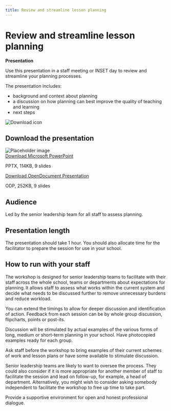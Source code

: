 ```yaml
---
title: Review and streamline lesson planning
---
```


# Review and streamline lesson planning

<strong class="govuk-tag">Presentation</strong>

Use this presentation in a staff meeting or INSET day to review and streamline
your planning processes.

The presentation includes:

- background and context about planning
- a discussion on how planning can best improve the quality of teaching and learning
- next steps

<div class="dfe-width-container govuk-grid-row">
  <div class="govuk-grid-row dfe-width-container">
    <div class="govuk-grid-column-full">
      <div class="info-box">
        <div class="info-box__corner">
          <img src="/assets/images/download-icon.svg" alt="Download icon">
        </div>
        <h2 class="govuk-heading-m">
          Download the presentation
        </h2>
        <div class="govuk-grid-row info-box__download-content">
          <div class="govuk-grid-column-one-half">
            <img src="/assets/images/preview-placeholder.jpg" alt="Placeholder image" class="dfe-file-preview-image">
          </div>
          <div class="govuk-grid-column-one-half">
            <a class="govuk-link--no-visited-state govuk-body" href="<%= @base_url %>/assets/files/Review and streamline lesson planning.pptx">
              Download Microsoft PowerPoint
            </a>
            <p>
              PPTX, 114KB, 9 slides
            </p>
            <a class="govuk-link--no-visited-state govuk-body" href="<%= @base_url %>/assets/files/Review and streamline lesson planning.odp">
              Download OpenDocument Presentation
            </a>
            <p>
              ODP, 252KB, 9 slides
            </p>
          </div>
        </div>
      </div>
    </div>
  </div>
</div>

## Audience

Led by the senior leadership team for all staff to assess planning.

## Presentation length

The presentation should take 1 hour. You should also allocate time for the
facilitator to prepare the session for use in your school.

## How to run with your staff

The workshop is designed for senior leadership teams to facilitate with their
staff across the whole school, teams or departments about expectations for
planning. It allows staff to assess what works within the current system and
decide what needs to be discussed further to remove unnecessary burdens and
reduce workload.

You can extend the timings to allow for deeper discussion and identification of
action. Feedback from each session can be by whole group discussion, flipcharts,
points or post-its.

Discussion will be stimulated by actual examples of the various forms of long,
medium or short-term planning in your school. Have photocopied examples ready
for each group.

Ask staff before the workshop to bring examples of their current schemes of work
and lesson plans or have some available to stimulate discussion.

Senior leadership teams are likely to want to oversee the process. They could
also consider if it is more appropriate for another member of staff to
facilitate the session and lead on follow-up, for example, a head of department.
Alternatively, you might wish to consider asking somebody independent to
facilitate the workshop to free up time to take part.

Provide a supportive environment for open and honest professional dialogue.
